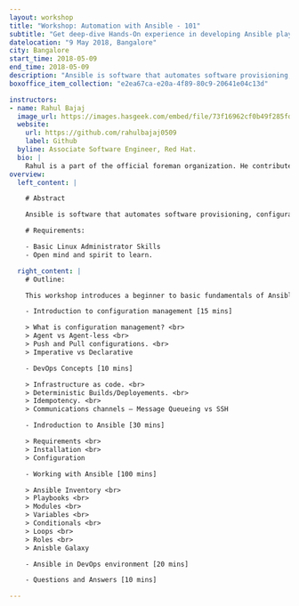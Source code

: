 ```yaml
---
layout: workshop
title: "Workshop: Automation with Ansible - 101"
subtitle: "Get deep-dive Hands-On experience in developing Ansible playbooks."
datelocation: "9 May 2018, Bangalore"
city: Bangalore
start_time: 2018-05-09
end_time: 2018-05-09
description: "Ansible is software that automates software provisioning, configuration management, and application deployment. Ansible is a radically simple IT automation platform that makes your applications and systems easier to deploy. Avoid writing scripts or custom code to deploy and update your applications— automate in a language that approaches plain English, using SSH, with no agents to install on remote systems."
boxoffice_item_collection: "e2ea67ca-e20a-4f89-80c9-20641e04c13d"

instructors:
- name: Rahul Bajaj
  image_url: https://images.hasgeek.com/embed/file/73f16962cf0b49f285fddd5da4141bbe
  website:
    url: https://github.com/rahulbajaj0509
    label: Github 
  byline: Associate Software Engineer, Red Hat.
  bio: |
    Rahul is a part of the official foreman organization. He contributes mostly to the Foreman project and is a ‘Red Hat Certified Specialist in Configuration Management’. He is also the organizer of Foreman Pune Meetups. 
overview:
  left_content: |

    # Abstract

    Ansible is software that automates software provisioning, configuration management, and application deployment. Ansible is a radically simple IT automation platform that makes your applications and systems easier to deploy. Avoid writing scripts or custom code to deploy and update your applications— automate in a language that approaches plain English, using SSH, with no agents to install on remote systems.

    # Requirements:

    - Basic Linux Administrator Skills
    - Open mind and spirit to learn.

  right_content: |
    # Outline:

    This workshop introduces a beginner to basic fundamentals of Ansible with easy to do hands-on exercises. The workshop introduces basic use cases of Ansible followed by an introduction to Ansible Inventory, Playbooks, Modules, Variables, Conditionals, Loops and Roles. Each mentioned topic is accompanied by a set of coding exercises giving the attendies a hands-on experience in developing Ansible Playbooks.

    - Introduction to configuration management [15 mins]

    > What is configuration management? <br>
    > Agent vs Agent-less <br>
    > Push and Pull configurations. <br>
    > Imperative vs Declarative

    - DevOps Concepts [10 mins]

    > Infrastructure as code. <br>
    > Deterministic Builds/Deployements. <br>
    > Idempotency. <br>
    > Communications channels – Message Queueing vs SSH

    - Indroduction to Ansible [30 mins]

    > Requirements <br>
    > Installation <br>
    > Configuration

    - Working with Ansible [100 mins]

    > Ansible Inventory <br>
    > Playbooks <br>
    > Modules <br>
    > Variables <br>
    > Conditionals <br>
    > Loops <br>
    > Roles <br>
    > Anisble Galaxy

    - Ansible in DevOps environment [20 mins]

    - Questions and Answers [10 mins] 

---
```

